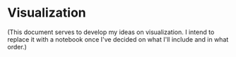 # Visualization

(This document serves to develop my ideas on visualization. I intend to replace it
with a notebook once I've decided on what I'll include and in what order.)
